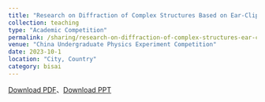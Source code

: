 ```yaml
---
title: "Research on Diffraction of Complex Structures Based on Ear-Clipping Method"
collection: teaching
type: "Academic Competition"
permalink: /sharing/research-on-diffraction-of-complex-structures-ear-clipping
venue: "China Undergraduate Physics Experiment Competition"
date: 2023-10-1
location: "City, Country"
category: bisai
---
```


[Download PDF](http://ShangrunLu.github.io/files/报告PDF-基于耳切法的复杂结构衍射研究.pdf)、[Download PPT](http://ShangrunLu.github.io/files/讲解PPT-基于耳切法的复杂结构衍射研究.pdf)
